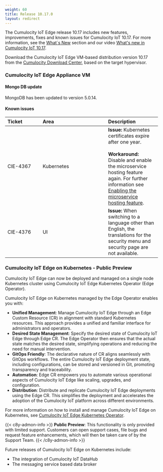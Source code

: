```yaml
---
weight: 60
title: Release 10.17.0
layout: redirect
---
```


The Cumulocity IoT Edge release 10.17 includes new features, improvements, fixes and known issues for Cumulocity IoT 10.17. For more information, see the [What´s New](/release-10-17-0/whatsnew-10-17-0/) section and our video [What's new in Cumulocity IoT 10.17](https://www.youtube.com/watch?v=43xcs8iUlOs&list=PLexm-BA6Wrr9nL67HHJLHw3vZBlhTy922).

Download the Cumulocity IoT Edge VM-based distribution version 10.17 from the [Cumulocity Download Center](https://download.cumulocity.com/), based on the target hypervisor.

### Cumulocity IoT Edge Appliance VM

#### Mongo DB update

MongoDB has been updated to version 5.0.14.

#### Known issues

|<div style="width:100px">Ticket</div>|<div style="width:200px">Area</div>|Description
|:---|:---|:---
|CIE-4367|Kubernetes|**Issue:** Kubernetes certificates expire after one year.<br><br>**Workaround:** Disable and enable the microservice hosting feature again. For further information see [Enabling the microservice hosting feature](https://cumulocity.com/guides/10.17.0/edge/configuration/#configuring-microservices).
|CIE-4376|UI|**Issue:** When switching to a language other than English, the translations for the security menu and security page are not available.

### Cumulocity IoT Edge on Kubernetes - Public Preview

Cumulocity IoT Edge can now be deployed and managed on a single node Kubernetes cluster using Cumulocity IoT Edge Kubernetes Operator (Edge Operator).

Cumulocity IoT Edge on Kubernetes managed by the Edge Operator enables you with:

- **Unified Management**: Manage Cumulocity IoT Edge through an Edge Custom Resource (CR) in alignment with standard Kubernetes resources. This approach provides a unified and familiar interface for administrators and operators.
- **Desired State Management**: Specify the desired state of Cumulocity IoT Edge through Edge CR. The Edge Operator then ensures that the actual state matches the desired state, simplifying operations and reducing the need for manual intervention.
- **GitOps Friendly**: The declarative nature of CR aligns seamlessly with GitOps workflows. The entire Cumulocity IoT Edge deployment state, including configurations, can be stored and versioned in Git, promoting transparency and traceability. 
- **Automation**: Edge CR empowers you to automate various operational aspects of Cumulocity IoT Edge like scaling, upgrades, and configuration.
- **Distribution**: Distribute and replicate Cumulocity IoT Edge deployments using the Edge CR. This simplifies the deployment and accelerates the adoption of the Cumulocity IoT platform across different environments.

For more information on how to install and manage Cumulocity IoT Edge on Kubernetes, see [Cumulocity IoT Edge Kubernetes Operator](https://cumulocity.com/guides/10.17.0/edge-k8s/k8-edge-introduction/).

{{< c8y-admon-info >}}
**Public Preview**: This functionality is only provided with limited support. Customers can open support cases, file bugs and request feature enhancements, which will then be taken care of by the Support Team.
{{< /c8y-admon-info >}}

Future releases of Cumulocity IoT Edge on Kubernetes include:
- The integration of Cumulocity IoT DataHub
- The messaging service based data broker